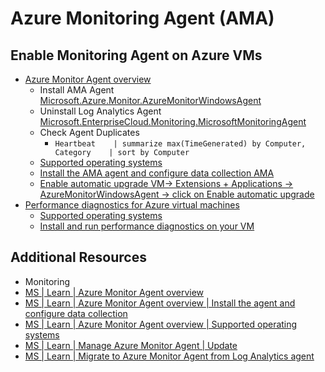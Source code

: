 # Azure Monitoring Agent (AMA)

## Enable Monitoring Agent on Azure VMs

- [Azure Monitor Agent overview][4]
  - Install AMA Agent [Microsoft.Azure.Monitor.AzureMonitorWindowsAgent][12]
  - Uninstall Log Analytics Agent [Microsoft.EnterpriseCloud.Monitoring.MicrosoftMonitoringAgent][11]
  - Check Agent Duplicates
    - `Heartbeat    | summarize max(TimeGenerated) by Computer, Category    | sort by Computer`
  - [Supported operating systems][8]
  - [Install the AMA agent and configure data collection AMA][6]
  - [Enable automatic upgrade VM-> Extensions + Applications -> AzureMonitorWindowsAgent ->  click on Enable automatic upgrade][7]
- [Performance diagnostics for Azure virtual machines][8]
  - [Supported operating systems][9]
  - [Install and run performance diagnostics on your VM][10]

## Additional Resources

- Monitoring
- [MS | Learn | Azure Monitor Agent overview][4]
- [MS | Learn | Azure Monitor Agent overview | Install the agent and configure data collection][6]
- [MS | Learn | Azure Monitor Agent overview | Supported operating systems][8]
- [MS | Learn | Manage Azure Monitor Agent | Update][7]
- [MS | Learn | Migrate to Azure Monitor Agent from Log Analytics agent][5]

[4]: https://learn.microsoft.com/en-us/azure/azure-monitor/agents/agents-overview
[5]: https://learn.microsoft.com/en-us/azure/azure-monitor/agents/azure-monitor-agent-migration
[6]: https://learn.microsoft.com/en-us/azure/azure-monitor/agents/agents-overview#install-the-agent-and-configure-data-collection
[7]: https://learn.microsoft.com/en-us/azure/azure-monitor/agents/azure-monitor-agent-manage?tabs=azure-portal#update
[8]: https://learn.microsoft.com/en-us/troubleshoot/azure/virtual-machines/performance-diagnostics
[9]: https://learn.microsoft.com/en-us/troubleshoot/azure/virtual-machines/performance-diagnostics#supported-operating-systems
[10]: https://learn.microsoft.com/en-us/troubleshoot/azure/virtual-machines/performance-diagnostics#install-and-run-performance-diagnostics-on-your-vm
[11]: https://learn.microsoft.com/en-us/azure/virtual-machines/extensions/oms-windows#extension-schema
[12]: https://learn.microsoft.com/en-us/azure/azure-monitor/agents/azure-monitor-agent-manage?tabs=azure-portal#virtual-machine-extension-details
